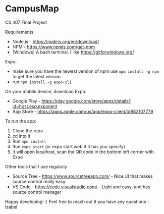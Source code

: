 # CampusMap
CS 407 Final Project


Requirements:
- Node.js - https://nodejs.org/en/download/
- NPM - https://www.npmjs.com/get-npm
- (Windows) A bash terminal. I like https://gitforwindows.org/

Expo:
- make sure you have the newest version of npm
  use `npm install -g npm` to get the latest version
- run `npm install -g expo-cli`




On  your mobile device, download Expo:
- Google Play - https://play.google.com/store/apps/details?id=host.exp.exponent
- App Store - https://apps.apple.com/us/app/expo-client/id982107779


To run the app:
1. Clone the repo
2. cd into it
3. Run `npm install`
4. Run `expo start` (or expo start web if it has you specify)
5. It will open localhost, scan the QR code in the bottom left corner with Expo

Other tools that I use regularly
- Source Tree - https://www.sourcetreeapp.com/ - Nice UI that makes source control really easy
- VS Code - https://code.visualstudio.com/ - Light and easy, and has source control manager


Happy developing! :) Feel free to reach out if you have any questions -Isabel
